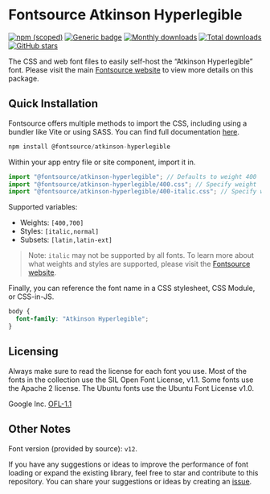 # Fontsource Atkinson Hyperlegible

[![npm (scoped)](https://img.shields.io/npm/v/@fontsource/atkinson-hyperlegible?color=brightgreen)](https://www.npmjs.com/package/@fontsource/atkinson-hyperlegible) [![Generic badge](https://img.shields.io/badge/fontsource-passing-brightgreen)](https://github.com/fontsource/fontsource) [![Monthly downloads](https://badgen.net/npm/dm/@fontsource/atkinson-hyperlegible)](https://github.com/fontsource/fontsource) [![Total downloads](https://badgen.net/npm/dt/@fontsource/atkinson-hyperlegible)](https://github.com/fontsource/fontsource) [![GitHub stars](https://img.shields.io/github/stars/fontsource/fontsource.svg?style=social&label=Star)](https://github.com/fontsource/fontsource/stargazers)

The CSS and web font files to easily self-host the “Atkinson Hyperlegible” font. Please visit the main [Fontsource website](https://fontsource.org/fonts/atkinson-hyperlegible) to view more details on this package.

## Quick Installation

Fontsource offers multiple methods to import the CSS, including using a bundler like Vite or using SASS. You can find full documentation [here](https://fontsource.org/docs/getting-started/introduction).

```javascript
npm install @fontsource/atkinson-hyperlegible
```

Within your app entry file or site component, import it in.

```javascript
import "@fontsource/atkinson-hyperlegible"; // Defaults to weight 400
import "@fontsource/atkinson-hyperlegible/400.css"; // Specify weight
import "@fontsource/atkinson-hyperlegible/400-italic.css"; // Specify weight and style
```

Supported variables:
- Weights: `[400,700]`
- Styles: `[italic,normal]`
- Subsets: `[latin,latin-ext]`

> Note: `italic` may not be supported by all fonts. To learn more about what weights and styles are supported, please visit the [Fontsource website](https://fontsource.org/fonts/atkinson-hyperlegible).

Finally, you can reference the font name in a CSS stylesheet, CSS Module, or CSS-in-JS.

```css
body {
  font-family: "Atkinson Hyperlegible";
}
```

## Licensing
Always make sure to read the license for each font you use. Most of the fonts in the collection use the SIL Open Font License, v1.1. Some fonts use the Apache 2 license. The Ubuntu fonts use the Ubuntu Font License v1.0.

Google Inc.
[OFL-1.1](http://scripts.sil.org/OFL)

## Other Notes
Font version (provided by source): `v12`.

If you have any suggestions or ideas to improve the performance of font loading or expand the existing library, feel free to star and contribute to this repository. You can share your suggestions or ideas by creating an [issue](https://github.com/fontsource/fontsource/issues).